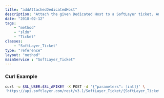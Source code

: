 ```yaml
---
title: "addAttachedDedicatedHost"
description: "Attach the given Dedicated Host to a SoftLayer ticket. An attachment provides an easy way for SoftLayer's employees to quickly look up your records in the case of specific issues. "
date: "2018-02-12"
tags:
    - "method"
    - "sldn"
    - "Ticket"
classes:
    - "SoftLayer_Ticket"
type: "reference"
layout: "method"
mainService : "SoftLayer_Ticket"
---
```


### Curl Example
```bash
curl -u $SL_USER:$SL_APIKEY -X POST -d '{"parameters": [int]}' \
'https://api.softlayer.com/rest/v3.1/SoftLayer_Ticket/{SoftLayer_TicketID}/addAttachedDedicatedHost'
```

